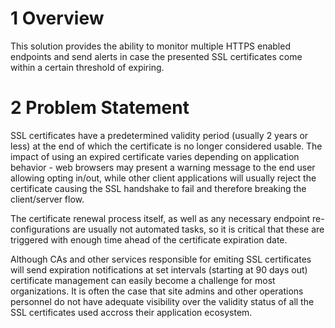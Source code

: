 # 1	Overview
This solution provides the ability to monitor multiple HTTPS enabled endpoints and send alerts in case the presented SSL certificates come within a certain threshold of expiring.

# 2	Problem Statement
SSL certificates have a predetermined validity period (usually 2 years or less) at the end of which the certificate is no longer considered usable. The impact of using an expired certificate varies depending on application behavior - web browsers may present a warning message to the end user allowing opting in/out, while other client applications will usually reject the certificate causing the SSL handshake to fail and therefore breaking the client/server flow.

The certificate renewal process itself, as well as any necessary endpoint re-configurations are usually not automated tasks, so it is critical that these are triggered with enough time ahead of the certificate expiration date.

Although CAs and other services responsible for emiting SSL certificates will send expiration notifications at set intervals (starting at 90 days out) certificate management can easily become a challenge for most organizations. It is often the case that site admins and other operations personnel do not have adequate visibility over the validity status of all the SSL certificates used accross their application ecosystem.     
